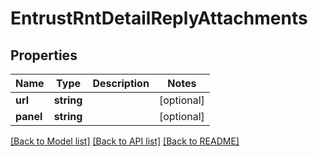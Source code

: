 # EntrustRntDetailReplyAttachments

## Properties
Name | Type | Description | Notes
------------ | ------------- | ------------- | -------------
**url** | **string** |  | [optional] 
**panel** | **string** |  | [optional] 

[[Back to Model list]](../README.md#documentation-for-models) [[Back to API list]](../README.md#documentation-for-api-endpoints) [[Back to README]](../README.md)


